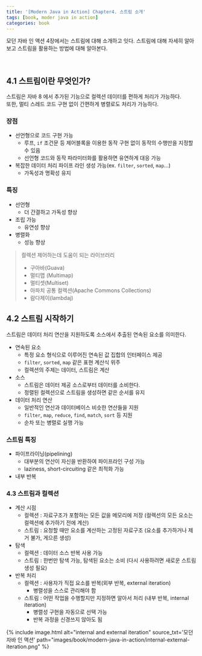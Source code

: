 ```yaml
---
title: '[Modern Java in Action] Chapter4. 스트림 소개'
tags: [book, moder java in action]
categories: book
---
```


모던 자바 인 액션 4장에서는 스트림에 대해 소개하고 잇다.
스트림에 대해 자세히 알아보고 스트림을 활용하는 방법에 대해 알아본다.  

<!--more-->

<br/>

## 4.1 스트림이란 무엇인가?

스트림은 자바 8 에서 추가된 기능으로 컬렉션 데이터를 편하게 처리가 가능하다.  
또한, 멀티 스레드 코드 구현 없이 간편하게 병렬로도 처리가 가능하다.  

### 장점
- 선언형으로 코드 구현 가능
  - 루프, `if` 조건문 등 제어블록을 이용한 동작 구현 없이 동작의 수행만을 지정할 수 있음
  - 선언형 코드와 동작 파라미터화를 활용하면 유연하게 대응 가능
- 복잡한 데이터 처리 파이프 라인 생성 가능(ex. `filter`, `sorted`, `map`...)
  - 가독성과 명확성 유지

### 특징
- 선언형
  - 더 간결하고 가독성 향상
- 조립 가능
  - 유연성 향상
- 병렬화
  - 성능 향상

> 컬렉션 제어하는데 도움이 되는 라이브러리
> - 구아바(Guava)
> - 멀티맵 (Multimap)
> - 멀티셋(Multiset)
> - 아파치 공통 컬렉션(Apache Commons Collections)
> - 람다제이(lambdaj)

## 4.2 스트림 시작하기

스트림은 데이터 처리 연산을 지원하도록 소스에서 추출된 연속된 요소를 의미한다.

- 연속된 요소
  - 특정 요소 형식으로 이루어진 연속된 값 집합의 인터페이스 제공
  - `filter`, `sorted`, `map` 같은 표현 계산식 위주
  - 컬렉션의 주제는 데이터, 스트림은 계산
- 소스
  - 스트림은 데이터 제공 소스로부터 데이터를 소비한다.
  - 정렬된 컬렉션으로 스트림을 생성하면 같은 순서를 유지
- 데이터 처리 연산
  - 일반적인 연산과 데이터베이스 비슷한 연산들을 지원
  - `filter`, `map`, `reduce`, `find`, `match`, `sort` 등 지원
  - 순차 또는 병렬로 실행 가능

### 스트림 특징

- 파이프라이닝(pipelining)
  - 대부분의 연산이 자신을 반환하여 파이프라인 구성 가능
  - laziness, short-circuiting 같은 최적화 가능
- 내부 반복

### 4.3 스트림과 컬렉션

- 계산 시점
  - 컬렉션 : 자료구조가 포함하는 모든 값을 메모리에 저장 (컬렉션의 모든 요소는 컬렉션에 추가하기 전에 계산)
  - 스트림 : 요청할 때만 요소를 계산하는 고정된 자료구조 (요소를 추가하거나 제거 불가, 게으른 생성) 
- 탐색
  - 컬렉션 : 데이터 소스 반복 사용 가능 
  - 스트림 : 한번만 탐색 가능, 탐색된 요소는 소비 (다시 사용하려면 새로운 스트림 생성 필요)
- 반복 처리
  - 컬렉션 : 사용자가 직접 요소를 반복(외부 반복, external iteration)
    - 병렬성을 스스로 관리해야 함
  - 스트림 : 어떤 작업을 수행할지만 지정하면 알아서 처리 (내부 반복, internal iteration)
    - 병렬성 구현을 자동으로 선택 가능
    - 반복 과정을 신경쓰지 않아도 됨


{% include image.html alt="internal and external iteration" source_txt='모던 자바 인 액션' path="images/book/modern-java-in-action/internal-external-iteration.png" %}


